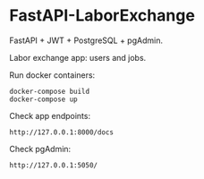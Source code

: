# FastAPI-LaborExchange

FastAPI + JWT + PostgreSQL + pgAdmin. 

Labor exchange app: users and jobs. 

Run docker containers:

    docker-compose build
    docker-compose up

Check app endpoints:

    http://127.0.0.1:8000/docs

Check pgAdmin:

    http://127.0.0.1:5050/